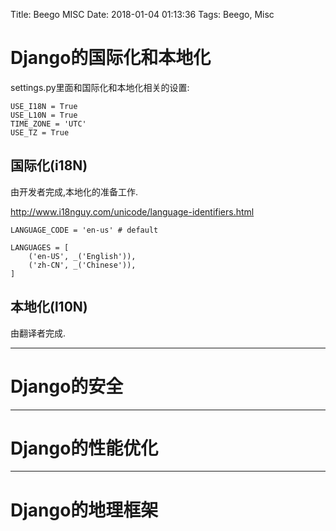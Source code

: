 Title: Beego MISC
Date: 2018-01-04 01:13:36
Tags: Beego, Misc



# Django的国际化和本地化

settings.py里面和国际化和本地化相关的设置:

    USE_I18N = True
    USE_L10N = True
    TIME_ZONE = 'UTC'
    USE_TZ = True

## 国际化(i18N)

由开发者完成,本地化的准备工作.

<http://www.i18nguy.com/unicode/language-identifiers.html>

    LANGUAGE_CODE = 'en-us' # default

    LANGUAGES = [
        ('en-US', _('English')),
        ('zh-CN', _('Chinese')),
    ]

## 本地化(l10N)

由翻译者完成.

***

# Django的安全

***

# Django的性能优化

***

# Django的地理框架

